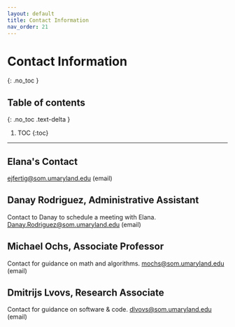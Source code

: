 ```yaml
---
layout: default
title: Contact Information
nav_order: 21
---
```


# Contact Information
{: .no_toc }

## Table of contents
{: .no_toc .text-delta }

1. TOC
{:toc}

---

## Elana's Contact
<a href = "mailto:ejfertig@som.umaryland.edu">ejfertig@som.umaryland.edu</a> (email)<br>

## Danay Rodriguez, Administrative Assistant
Contact to Danay to schedule a meeting with Elana.
<a href = "mailto:Danay.Rodriguez@som.umaryland.edu">Danay.Rodriguez@som.umaryland.edu</a> (email)

## Michael Ochs, Associate Professor
Contact for guidance on math and algorithms.
<a href = "mailto:mochs@som.umaryland.edu">mochs@som.umaryland.edu</a> (email)

## Dmitrijs Lvovs, Research Associate
Contact for guidance on software & code.
<a href = "mailto:dlvovs@som.umaryland.edu">dlvovs@som.umaryland.edu</a> (email)




<!-- just_the_docs:
  # Define which collections are used in just-the-docs
  collections:
    # Reference the "tests" collection
    tests:
      # Give the collection a name
      name: Tests
      # Exclude the collection from the navigation
      # Supports true or false (default)
      # nav_exclude: true
      # Fold the collection in the navigation
      # Supports true or false (default)
      # nav_fold: true  # note: this option is new in v0.4
      # Exclude the collection from the search
      # Supports true or false (default)
      # search_exclude: true -->
